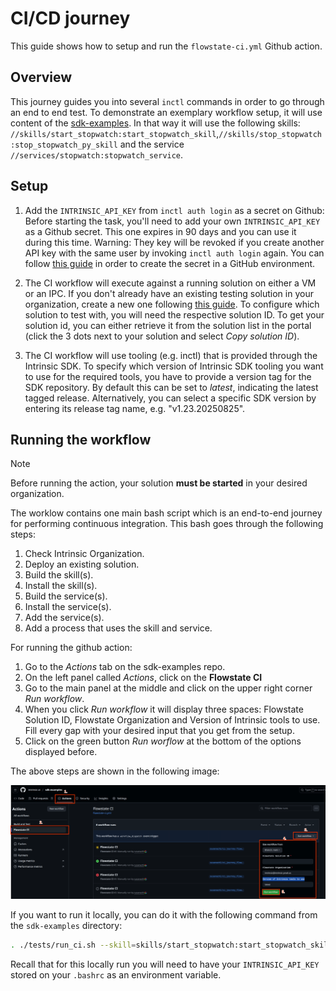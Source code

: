 # CI/CD journey

This guide shows how to setup and run the `flowstate-ci.yml` Github action.

## Overview

This journey guides you into several `inctl` commands in order to go through an end to end test. 
To demonstrate an exemplary workflow setup, it will use content of the [sdk-examples](https://github.com/intrinsic-ai/sdk-examples). 
In that way it will use the following skills: `//skills/start_stopwatch:start_stopwatch_skill`,`//skills/stop_stopwatch:stop_stopwatch_py_skill` and the service `//services/stopwatch:stopwatch_service`.

## Setup

1. Add the `INTRINSIC_API_KEY` from `inctl auth login` as a secret on Github: 
   Before starting the task, you'll need to add your own `INTRINSIC_API_KEY` as a Github secret. 
   This one expires in 90 days and you can use it during this time. 
   Warning: They key will be revoked if you create another API key with the same user by invoking `inctl auth login` again. 
   You can follow [this guide](https://docs.github.com/en/actions/how-tos/write-workflows/choose-what-workflows-do/use-secrets#creating-secrets-for-a-repository) in order to create the secret in a GitHub environment.

2. The CI workflow will execute against a running solution on either a VM or an IPC. 
   If you don't already have an existing testing solution in your organization, create a new one following [this guide](https://flowstate.intrinsic.ai/docs/guides/build_with_flowstate/create_a_new_solution/). 
   To configure which solution to test with, you will need the respective solution ID. 
   To get your solution id, you can either retrieve it from the solution list in the portal (click the 3 dots next to your solution and select *Copy solution ID*).

3. The CI workflow will use tooling (e.g. inctl) that is provided through the Intrinsic SDK. 
   To specify which version of Intrinsic SDK tooling you want to use for the required tools, you have to provide a version tag for the SDK repository. 
   By default this can be set to *latest*, indicating the latest tagged release. 
   Alternatively, you can select a specific SDK version by entering its release tag name, e.g. "v1.23.20250825".

## Running the workflow

> [!NOTE]
> Before running the action, your solution **must be started** in your desired organization.

The worklow contains one main bash script which is an end-to-end journey for performing continuous integration. 
This bash goes through the following steps:

1. Check Intrinsic Organization.
2. Deploy an existing solution.
3. Build the skill(s).
4. Install the skill(s).
5. Build the service(s).
6. Install the service(s).
7. Add the service(s).
8. Add a process that uses the skill and service.

For running the github action:

1. Go to the *Actions* tab on the sdk-examples repo.
2. On the left panel called *Actions*, click on the **Flowstate CI**
3. Go to the main panel at the middle and click on the upper right corner *Run workflow*.
4. When you click *Run workflow* it will display three spaces: Flowstate Solution ID, Flowstate Organization and Version of Intrinsic tools to use. Fill every gap with your desired input that you get from the setup.
5. Click on the green button *Run worflow* at the bottom of the options displayed before.

The above steps are shown in the following image:

![Runing the action: steps](./images/action_steps.png)

If you want to run it locally, you can do it with the following command from the `sdk-examples` directory:

```bash
. ./tests/run_ci.sh --skill=skills/start_stopwatch:start_stopwatch_skill,skills/stop_stopwatch:stop_stopwatch_py_skill --org=intrinsic@intrinsic-prod-us --solution=example_APPLIC --service=services/stopwatch:stopwatch_service
```

Recall that for this locally run you will need to have your `INTRINSIC_API_KEY` stored on your `.bashrc` as an environment variable.

